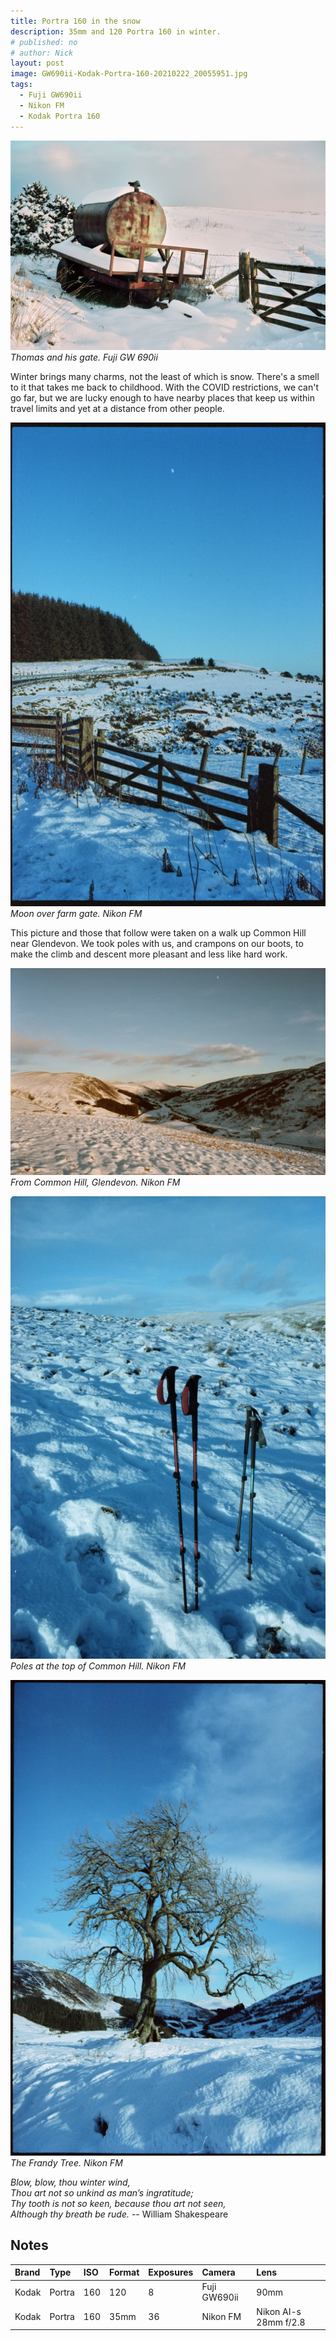 ```yaml
---
title: Portra 160 in the snow
description: 35mm and 120 Portra 160 in winter. 
# published: no
# author: Nick
layout: post
image: GW690ii-Kodak-Portra-160-20210222_20055951.jpg
tags:
  - Fuji GW690ii
  - Nikon FM
  - Kodak Portra 160
---
```


![](/img/GW690ii-Kodak-Portra-160-20210222_19423865.jpg)
*Thomas and his gate. Fuji GW 690ii*

Winter brings many charms, not the least of which is snow. There's a smell to it that takes me back to childhood. With the COVID restrictions, we can't go far, but we are lucky enough to have nearby places that keep us within travel limits and yet at a distance from other people.

![](/img/FM-Kodak-Portra-160-20210223_08513917.jpg)
*Moon over farm gate. Nikon FM*

This picture and those that follow were taken on a walk up Common Hill near Glendevon. We took poles with us, and crampons on our boots, to make the climb and descent more pleasant and less like hard work.

![](/img/FM-Kodak-Portra-160-20210223_09083923.jpg)
*From Common Hill, Glendevon. Nikon FM*

![](/img/FM-Kodak-Portra-160-20210223_09104630.jpg)
*Poles at the top of Common Hill. Nikon FM*

![](/img/FM-Kodak-Portra-160-20210223_09145060.jpg)
*The Frandy Tree. Nikon FM*

*Blow, blow, thou winter wind,  
  Thou art not so unkind as man’s ingratitude;  
  Thy tooth is not so keen, because thou art not seen,  
     Although thy breath be rude.* -- William Shakespeare

## Notes

Brand|Type|ISO|Format|Exposures|Camera|Lens
:----|:---|:--|:-----|:--------|:-----|:----
Kodak|Portra|160|120|8|Fuji GW690ii|90mm
Kodak|Portra|160|35mm|36|Nikon FM|Nikon AI-s 28mm f/2.8 


